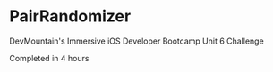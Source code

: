 # PairRandomizer

DevMountain's Immersive iOS Developer Bootcamp Unit 6 Challenge

Completed in 4 hours
